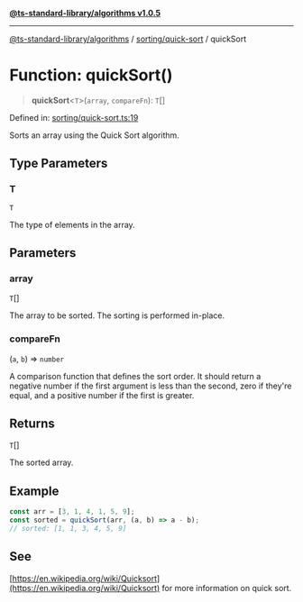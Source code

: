 [**@ts-standard-library/algorithms v1.0.5**](../../../README.md)

***

[@ts-standard-library/algorithms](../../../modules.md) / [sorting/quick-sort](../README.md) / quickSort

# Function: quickSort()

> **quickSort**\<`T`\>(`array`, `compareFn`): `T`[]

Defined in: [sorting/quick-sort.ts:19](https://github.com/gabaudette/ts-stdlib/blob/7333da76bc775fbabd0907ad8519b912cfc2fe26/packages/algorithms/src/sorting/quick-sort.ts#L19)

Sorts an array using the Quick Sort algorithm.

## Type Parameters

### T

`T`

The type of elements in the array.

## Parameters

### array

`T`[]

The array to be sorted. The sorting is performed in-place.

### compareFn

(`a`, `b`) => `number`

A comparison function that defines the sort order.
It should return a negative number if the first argument is less than the second,
zero if they're equal, and a positive number if the first is greater.

## Returns

`T`[]

The sorted array.

## Example

```typescript
const arr = [3, 1, 4, 1, 5, 9];
const sorted = quickSort(arr, (a, b) => a - b);
// sorted: [1, 1, 3, 4, 5, 9]
```

## See

[https://en.wikipedia.org/wiki/Quicksort](https://en.wikipedia.org/wiki/Quicksort) for more information on quick sort.
